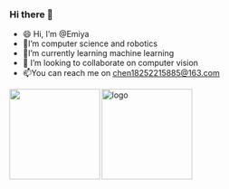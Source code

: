 ### Hi there 👋
- 😄 Hi, I’m @Emiya
- 👀I’m computer science and robotics 
- 🌱I’m currently learning machine learning
- 👯 I’m looking to collaborate on computer vision
- 📫You can reach me on <u>chen18252215885@163.com</u>

<img align="left" height="160px" src="https://github-readme-stats.vercel.app/api?username=Chen0811-bit&show_icons=true&theme=dracula" />

<img src="https://github-profile-trophy.vercel.app/?username=Chen0811-bit&theme=flat&column=7" alt="logo" height="160" align="middle" style="margin: auto; margin-bottom: 22px;" />
<!--
**Chen0811-bit/Chen0811-bit** is a ✨ _special_ ✨ repository because its `README.md` (this file) appears on your GitHub profile.
-->
